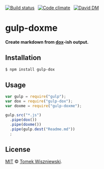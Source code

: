 [![Build status](https://img.shields.io/travis/tomekwi/gulp-doxme/master.svg?style=flat-square)](https://travis-ci.org/tomekwi/gulp-doxme)
 [![Code climate](https://img.shields.io/codeclimate/github/tomekwi/gulp-doxme.svg?style=flat-square)](https://codeclimate.com/github/tomekwi/gulp-doxme)
 [![David DM](https://img.shields.io/david/tomekwi/gulp-doxme.svg?style=flat-square)](http://david-dm.org/tomekwi/gulp-doxme)




gulp-doxme
==========

**Create markdown from [dox][]-ish output.**

[dox]: https://github.com/tj/dox




Installation
------------

```sh
$ npm install gulp-dox
```




Usage
-----

```js
var gulp = require("gulp");
var dox = require("gulp-dox");
var doxme = require("gulp-doxme");

gulp.src("*.js")
  .pipe(dox())
  .pipe(doxme())
  .pipe(gulp.dest("Readme.md"))
  ;
```




License
-------

[MIT][] © [Tomek Wiszniewski][].

[MIT]: ./License.md
[Tomek Wiszniewski]: https://github.com/tomekwi
